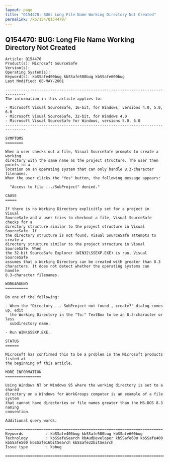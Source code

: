 ```yaml
---
layout: page
title: "Q154470: BUG: Long File Name Working Directory Not Created"
permalink: /kb/154/Q154470/
---
```


## Q154470: BUG: Long File Name Working Directory Not Created

	Article: Q154470
	Product(s): Microsoft SourceSafe
	Version(s): 
	Operating System(s): 
	Keyword(s): kbSSafe400bug kbSSafe500bug kbSSafe600bug
	Last Modified: 08-MAY-2001
	
	-------------------------------------------------------------------------------
	The information in this article applies to:
	
	- Microsoft Visual SourceSafe, 16-bit, for Windows, versions 4.0, 5.0, 6.0 
	- Microsoft Visual SourceSafe, 32-bit, for Windows 4.0 
	- Microsoft Visual SourceSafe for Windows, versions 5.0, 6.0 
	-------------------------------------------------------------------------------
	
	SYMPTOMS
	========
	
	When a user checks out a file, Visual SourceSafe prompts to create a working
	directory with the same name as the project structure. The user then points to a
	location on an operating system that can only handle 8.3-character filenames.
	When the user clicks the "Yes" button, the following message appears:
	
	  "Access to file .../SubProject" denied."
	
	CAUSE
	=====
	
	If there is no Working Directory explicitly set for a project in Visual
	SourceSafe and a user tries to checkout a file, Visual SourceSafe checks for a
	directory structure similar to the project structure in Visual SourceSafe. If
	the directory structure is not found, Visual SourceSafe attempts to create a
	directory structure similar to the project structure in Visual SourceSafe. When
	the 32-bit SourceSafe Explorer (WIN32\SSEXP.EXE) is run, Visual SourceSafe
	assumes that a Working Directory can be created with greater than 8.3
	characters. It does not detect whether the operating systems can handle
	8.3-character filenames.
	
	WORKAROUND
	==========
	
	Do one of the following:
	
	- When the "Directory ... SubProject not found , create?" dialog comes up, edit
	  the Working Directory in the "To:" TextBox to be an 8.3-character or less
	  subdirectory name.
	
	- Run WIN\SSEXP.EXE.
	
	STATUS
	======
	
	Microsoft has confirmed this to be a problem in the Microsoft products listed at
	the beginning of this article.
	
	MORE INFORMATION
	================
	
	Using Windows NT or Windows 95 where the working directory is set to a shared
	directory on a Windows for WorkGroups computer is an example of a file system
	that cannot have directories or file names greater than the MS-DOS 8.3 naming
	convention.
	
	Additional query words:
	
	======================================================================
	Keywords          : kbSSafe400bug kbSSafe500bug kbSSafe600bug 
	Technology        : kbSSafeSearch kbAudDeveloper kbSSafe600 kbSSafe400 kbSSafe500 kbSSafe16bitSearch kbSSafe32bitSearch
	Issue type        : kbbug
	
	=============================================================================
	
